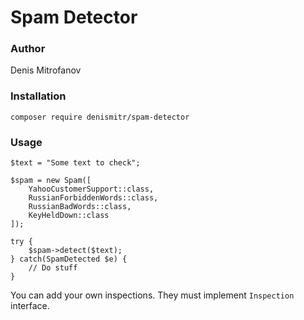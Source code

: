 # Spam Detector

### Author 
Denis Mitrofanov

### Installation
```
composer require denismitr/spam-detector
```

### Usage

```
$text = "Some text to check";

$spam = new Spam([
    YahooCustomerSupport::class,
    RussianForbiddenWords::class,
    RussianBadWords::class,
    KeyHeldDown::class
]);

try {
    $spam->detect($text);
} catch(SpamDetected $e) {
    // Do stuff
}
```

You can add your own inspections. They must implement ```Inspection``` interface.